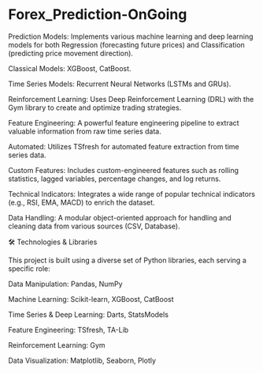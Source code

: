 # Forex_Prediction-OnGoing 
Prediction Models: Implements various machine learning and deep learning models for both Regression (forecasting future prices) and Classification (predicting price movement direction).

Classical Models: XGBoost, CatBoost.

Time Series Models: Recurrent Neural Networks (LSTMs and GRUs).

Reinforcement Learning: Uses Deep Reinforcement Learning (DRL) with the Gym library to create and optimize trading strategies.

Feature Engineering: A powerful feature engineering pipeline to extract valuable information from raw time series data.

Automated: Utilizes TSfresh for automated feature extraction from time series data.

Custom Features: Includes custom-engineered features such as rolling statistics, lagged variables, percentage changes, and log returns.

Technical Indicators: Integrates a wide range of popular technical indicators (e.g., RSI, EMA, MACD) to enrich the dataset.

Data Handling: A modular object-oriented approach for handling and cleaning data from various sources (CSV, Database).

🛠️ Technologies & Libraries

This project is built using a diverse set of Python libraries, each serving a specific role:

Data Manipulation: Pandas, NumPy

Machine Learning: Scikit-learn, XGBoost, CatBoost

Time Series & Deep Learning: Darts, StatsModels

Feature Engineering: TSfresh, TA-Lib

Reinforcement Learning: Gym

Data Visualization: Matplotlib, Seaborn, Plotly